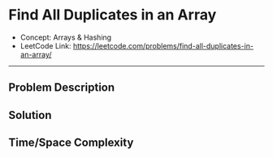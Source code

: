 # Find All Duplicates in an Array

- Concept: Arrays & Hashing
- LeetCode Link: https://leetcode.com/problems/find-all-duplicates-in-an-array/

---

## Problem Description

## Solution

## Time/Space Complexity

